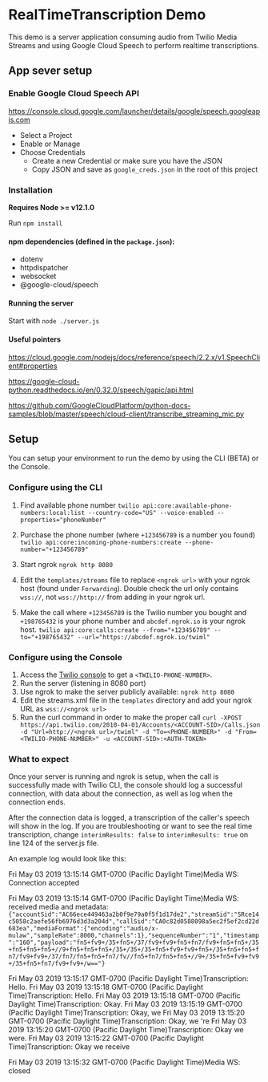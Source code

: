 # RealTimeTranscription Demo

This demo is a server application consuming audio from Twilio Media Streams and using Google Cloud Speech to perform realtime transcriptions.

## App sever setup

### Enable Google Cloud Speech API

https://console.cloud.google.com/launcher/details/google/speech.googleapis.com

* Select a Project
* Enable or Manage
* Choose Credentials
  * Create a new Credential or make sure you have the JSON
  * Copy JSON and save as `google_creds.json` in the root of this project

### Installation

**Requires Node >= v12.1.0**

Run `npm install`

#### npm dependencies (defined in the `package.json`):

* dotenv
* httpdispatcher
* websocket
* @google-cloud/speech

#### Running the server

Start with `node ./server.js`

#### Useful pointers

https://cloud.google.com/nodejs/docs/reference/speech/2.2.x/v1.SpeechClient#properties

https://google-cloud-python.readthedocs.io/en/0.32.0/speech/gapic/api.html

https://github.com/GoogleCloudPlatform/python-docs-samples/blob/master/speech/cloud-client/transcribe_streaming_mic.py

## Setup

You can setup your environment to run the demo by using the CLI (BETA) or the Console.

### Configure using the CLI

1. Find available phone number
`twilio api:core:available-phone-numbers:local:list --country-code="US" --voice-enabled --properties="phoneNumber"`

2. Purchase the phone number (where `+123456789` is a number you found)
`twilio api:core:incoming-phone-numbers:create --phone-number="+123456789"`

3. Start ngrok
`ngrok http 8080`

4. Edit the `templates/streams` file to replace `<ngrok url>` with your ngrok host (found under `Forwarding`). Double check the url only contains `wss://`, not `wss://http://` from adding in your ngrok url.

5. Make the call where `+123456789` is the Twilio number you bought and `+198765432` is your phone number and `abcdef.ngrok.io` is your ngrok host.
`twilio api:core:calls:create --from="+123456789" --to="+198765432" --url="https://abcdef.ngrok.io/twiml"`

### Configure using the Console

1. Access the [Twilio console](https://www.twilio.com/console/voice/numbers) to get a `<TWILIO-PHONE-NUMBER>`.
2. Run the server (listening in 8080 port)
3. Use ngrok to make the server publicly available: `ngrok http 8080`
4. Edit the streams.xml file in the `templates` directory and add your ngrok URL as `wss://<ngrok url>`
5. Run the curl command in order to make the proper call
`curl -XPOST https://api.twilio.com/2010-04-01/Accounts/<ACCOUNT-SID>/Calls.json -d "Url=http://<ngrok url>/twiml" -d "To=<PHONE-NUMBER>" -d "From=<TWILIO-PHONE-NUMBER>" -u <ACCOUNT-SID>:<AUTH-TOKEN>`

### What to expect

Once your server is running and ngrok is setup, when the call is successfully made with Twilio CLI, the console should log a successful connection, with data about the connection, as well as log when the connection ends.

After the connection data is logged, a transcription of the caller's speech will show in the log. If you are troubleshooting or want to see the real time transcription, change `interimResults: false` to `interimResults: true` on line 124 of the server.js file.

An example log would look like this:

Fri May 03 2019 13:15:14 GMT-0700 (Pacific Daylight Time)Media WS: Connection accepted

Fri May 03 2019 13:15:14 GMT-0700 (Pacific Daylight Time)Media WS: received media and metadata: 
    `{"accountSid":"AC66ece449463a2b0f9e79a0f5f1d17de2","streamSid":"SRce14c5058c2aefe56fb6976d3d3a204d","callSid":"CA0c82d0588098a5ec2f5ef2cd22d683ea","mediaFormat":{"encoding":"audio/x-mulaw","sampleRate":8000,"channels":1},"sequenceNumber":"1","timestamp":"160","payload":"fn5+fv9+/35+fn5+/37/fv9+fv9+fn5+fn7/fv9+fn5+fn5+/35+fn5+fn5+fn5+//9+fn5+fn5+fn5+/35+/35+/35+fn5+fv9+fv9+fn5+/35+fn5+fn5+fn7/fv9+fv9+/37/fn7/fn5+fn5+fn7/fv//fn5+fn7/fn5+fn5+//9+/35+fn5+fv9+fv9+/35+fn5+fn7/fv9+fv9+/w=="}`

Fri May 03 2019 13:15:17 GMT-0700 (Pacific Daylight Time)Transcription: Hello.
Fri May 03 2019 13:15:18 GMT-0700 (Pacific Daylight Time)Transcription: Hello.
Fri May 03 2019 13:15:18 GMT-0700 (Pacific Daylight Time)Transcription: Okay.
Fri May 03 2019 13:15:19 GMT-0700 (Pacific Daylight Time)Transcription: Okay, we
Fri May 03 2019 13:15:20 GMT-0700 (Pacific Daylight Time)Transcription: Okay, we 're
Fri May 03 2019 13:15:20 GMT-0700 (Pacific Daylight Time)Transcription: Okay we were.
Fri May 03 2019 13:15:22 GMT-0700 (Pacific Daylight Time)Transcription: Okay we receive

Fri May 03 2019 13:15:32 GMT-0700 (Pacific Daylight Time)Media WS: closed


